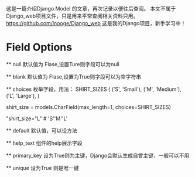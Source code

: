 这是一篇介绍Django Model 的文章，再次记录以便往后查阅。
本文不属于Django_web项目文件，只是用来平常查阅相关资料只用。
https://github.com/lnooge/Django_web
这是我的Django项目，新手学习中！

# Field Options
** null 
   默认值为 Flase,设置Ture则字段可以为null

** blank 
   默认值为 Flase,设置为True则字段可以为空字符串

** choices
   枚举字段，用法：
   SHIRT_SIZES (
   ('S', 'Small'),
   ('M', 'Medium'),
   ('L', 'Large'),
   )

   shirt_size = models.CharField(max_length=1, choices=SHIRT_SIZES)
   
   "shirt_size="L" # 'S'\'M'\'L'

** default
   默认值，可以设方法

** help_text
   组件的help展示字段

** primary_key
   设为True则为主键，Django会默认生成自曾主键，一般可以不用

** unique
   设为True 则是唯一键
